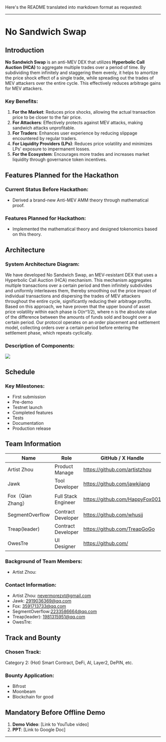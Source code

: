 Here's the README translated into markdown format as requested:

---

# No Sandwich Swap

## Introduction

**No Sandwich Swap** is an anti-MEV DEX that utilizes **Hyperbolic Call Auction (HCA)** to aggregate multiple trades over a period of time. By subdividing them infinitely and staggering them evenly, it helps to amortize the price shock effect of a single trade, while spreading out the trades of MEV attackers over the entire cycle. This effectively reduces arbitrage gains for MEV attackers.

### Key Benefits:

1. **For the Market**: Reduces price shocks, allowing the actual transaction price to be closer to the fair price.
2. **For Attackers**: Effectively protects against MEV attacks, making sandwich attacks unprofitable.
3. **For Traders**: Enhances user experience by reducing slippage encountered by regular traders.
4. **For Liquidity Providers (LPs)**: Reduces price volatility and minimizes LPs' exposure to impermanent losses.
5. **For the Ecosystem**: Encourages more trades and increases market liquidity through governance token incentives.

## Features Planned for the Hackathon

### Current Status Before Hackathon:
- Derived a brand-new Anti-MEV AMM theory through mathematical proof.

### Features Planned for Hackathon:
- Implemented the mathematical theory and designed tokenomics based on this theory.

## Architecture

### System Architecture Diagram:
We have developed No Sandwich Swap, an MEV-resistant DEX that uses a Hyperbolic Call Auction (HCA) mechanism. This mechanism aggregates multiple transactions over a certain period and then infinitely subdivides and uniformly interleaves them, thereby smoothing out the price impact of individual transactions and dispersing the trades of MEV attackers throughout the entire cycle, significantly reducing their arbitrage profits. Based on this approach, we have proven that the upper bound of asset price volatility within each phase is O(n^1/2), where n is the absolute value of the difference between the amounts of funds sold and bought over a certain period. Our protocol operates on an order placement and settlement model, collecting orders over a certain period before entering the settlement phase, which repeats cyclically.

### Description of Components:

![](Web/NoSandwichSwapPair_Web/src/assets/figure.png)


## Schedule

### Key Milestones:
- First submission
- Pre-demo
- Testnet launch
- Completed features
- Tests
- Documentation
- Production release

## Team Information

| Name     | Role          | GitHub / X Handle           |
|----------|---------------|-----------------------------|
| Artist Zhou | Product Manage| https://github.com/artistzhou    |
| Jawk| Tool Developer      | https://github.com/jawkjiang   |
| Fox（Qian Zhang） | Full Stack Engineer     | https://github.com/HappyFox001    |
| SegmentOverflow| Contract Developer      | https://github.com/whusjj   |
| Treap(leader)| Contract Developer     | https://github.com/TreapGoGo  |
|OwesTre|UI Designer     |https://github.com/   |

### Background of Team Members:
- Artist Zhou: 

### Contact Information:
- Artist Zhou: nevermorezxt@gmail.com
- Jawk: 2919036369@qq.com 
- Fox: 3591713733@qq.com
- SegmentOverflow:2233586664@qq.com
- Treap(leader): 1981315951@qq.com
- OwesTre: 
## Track and Bounty

### Chosen Track:
Category 2: (Hot) Smart Contract, DeFi, AI, Layer2, DePIN, etc.

### Bounty Application:
- Bifrost
- Moonbeam
- Blockchain for good

## Mandatory Before Offline Demo

1. **Demo Video**: [Link to YouTube video]
2. **PPT**: [Link to Google Doc]

---